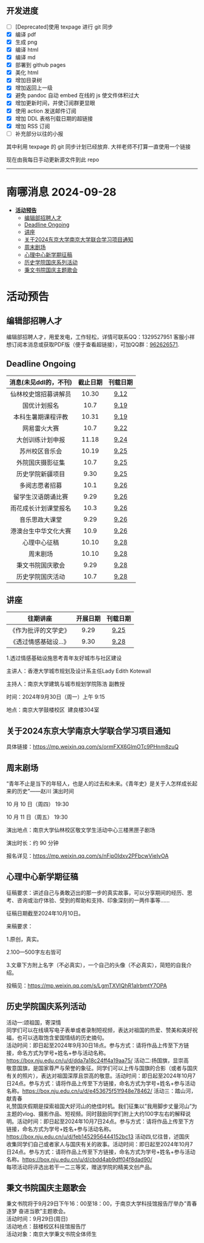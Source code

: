 ## 开发进度

- [ ] [Deprecated]使用 texpage 进行 git 同步
- [x] 编译 pdf
- [x] 生成 png
- [x] 编译 html
- [x] 编译 md
- [x] 部署到 github pages
- [x] 美化 html
- [x] 增加目录树
- [x] 增加返回上一级
- [x] 避免 pandoc 自动 embed 在线的 js 使文件体积过大
- [x] 增加更新时间，并使订阅群更显眼
- [x] 使用 action 发送邮件订阅
- [x] 增加 DDL 表格刊载日期的超链接
- [x] 增加 RSS 订阅
- [ ] 补充部分以往的小报

其中利用 texpage 的 git 同步计划已经放弃. 大祥老师不打算一直使用一个链接

现在由我每日手动更新源文件到此 repo

----
# 南哪消息 2024-09-28

-   <a href="#活动预告" id="toc-活动预告"><strong>活动预告</strong></a>
    -   <a href="#编辑部招聘人才" id="toc-编辑部招聘人才">编辑部招聘人才</a>
    -   <a href="#deadline-ongoing" id="toc-deadline-ongoing">Deadline
        Ongoing</a>
    -   <a href="#讲座" id="toc-讲座">讲座</a>
    -   <a href="#关于2024东京大学南京大学联合学习项目通知"
        id="toc-关于2024东京大学南京大学联合学习项目通知">关于2024东京大学南京大学联合学习项目通知</a>
    -   <a href="#周末剧场" id="toc-周末剧场">周末剧场</a>
    -   <a href="#心理中心新学期征稿"
        id="toc-心理中心新学期征稿">心理中心新学期征稿</a>
    -   <a href="#历史学院国庆系列活动"
        id="toc-历史学院国庆系列活动">历史学院国庆系列活动</a>
    -   <a href="#秉文书院国庆主题歌会"
        id="toc-秉文书院国庆主题歌会">秉文书院国庆主题歌会</a>

# **活动预告**

## 编辑部招聘人才

编辑部招聘人才，用爱发电，工作轻松，详情可联系QQ：1329527951 客服小祥  
想订阅本消息或获取PDF版（便于查看超链接），可加QQ群：[962626571](https://qm.qq.com/q/FGX1VYCrGS).

## Deadline Ongoing

| 消息(未见ddl的，不刊) | 截止日期 |                     刊载日期                      |
|:---------------------:|:--------:|:-------------------------------------------------:|
| 仙林校史馆招募讲解员  |  10.30   | [9.12](https://nik-nul.github.io/news/2024-09-12) |
|     国优计划报名      |   10.7   | [9.19](https://nik-nul.github.io/news/2024-09-19) |
|  本科生暑期课程评教   |  10.31   | [9.19](https://nik-nul.github.io/news/2024-09-19) |
|     网易雷火大赛      |   10.7   | [9.22](https://nik-nul.github.io/news/2024-09-22) |
|   大创训练计划申报    |  11.18   | [9.24](https://nik-nul.github.io/news/2024-09-24) |
|    苏州校区音乐会     |  10.19   | [9.25](https://nik-nul.github.io/news/2024-09-25) |
|   外院国庆摄影征集    |   10.7   | [9.25](https://nik-nul.github.io/news/2024-09-25) |
|   历史学院新疆项目    |   9.30   | [9.25](https://nik-nul.github.io/news/2024-09-25) |
|    多阅志愿者招募     |   10.1   | [9.26](https://nik-nul.github.io/news/2024-09-26) |
|  留学生汉语朗诵比赛   |   9.29   | [9.26](https://nik-nul.github.io/news/2024-09-26) |
| 雨花成长计划课堂报名  |   10.3   | [9.26](https://nik-nul.github.io/news/2024-09-26) |
|    音乐思政大课堂     |   9.29   | [9.26](https://nik-nul.github.io/news/2024-09-26) |
| 港澳台生中华文化大赛  |   10.9   | [9.26](https://nik-nul.github.io/news/2024-09-26) |
|     心理中心征稿      |  10.10   | [9.28](https://nik-nul.github.io/news/2024-09-28) |
|       周末剧场        |  10.10   | [9.28](https://nik-nul.github.io/news/2024-09-28) |
|   秉文书院国庆歌会    |   9.29   | [9.28](https://nik-nul.github.io/news/2024-09-28) |
|   历史学院国庆活动    |   10.7   | [9.28](https://nik-nul.github.io/news/2024-09-28) |

## 讲座

|       往期讲座        | 开展日期 |                     刊载日期                      |
|:---------------------:|:--------:|:-------------------------------------------------:|
| 《作为批评的文学史》  |   9.29   | [9.25](https://nik-nul.github.io/news/2024-09-25) |
| 《透过情感基础设...》 |   9.30   | [9.28](https://nik-nul.github.io/news/2024-09-28) |

  
  
1.透过情感基础设施思考青年友好城市与社区建设

主讲人：香港大学城市规划及设计系主任Lady Edith Kotewall

主持人：南京大学建筑与城市规划学院陈浩 副教授

时间：2024年9月30日（周一）上午 9:15

地点：南京大学鼓楼校区  建良楼304室

## 关于2024东京大学南京大学联合学习项目通知

具体链接：<https://mp.weixin.qq.com/s/ormFXX6GlmOTc9PHnm8zuQ>

## 周末剧场

“青年不止是当下的年轻人，也是人的过去和未来。《青年史》是关于人怎样成长起来的历史”——赵川
演出时间

10 月 10 日（周四） 19:30

10 月 11 日（周五） 19:30

演出地点：南京大学仙林校区敬文学生活动中心三楼黑匣子剧场

演出时长：约 90 分钟

报名详见：<https://mp.weixin.qq.com/s/nFip0Idxv2PFbcwVieIvOA>

## 心理中心新学期征稿

征稿要求：讲述自己与勇敢迈出的那一步的真实故事，可以分享期间的经历、思考、咨询或治疗体验、受到的帮助和支持、印象深刻的一两件事等……

征稿日期截至2024年10月10日。

来稿要求：

1.原创，真实。

2.100—500字左右皆可

3.文章下方附上名字（不必真实），一个自己的头像（不必真实），简短的自我介绍。

投稿见：<https://mp.weixin.qq.com/s/LgmTXVlQhR1aIrbmtY7OPA>

## 历史学院国庆系列活动

活动一:颂祖国，寄深情  
同学们可以在线填写电子表单或者录制短视频，表达对祖国的热爱、赞美和美好祝福，也可以选取饱含爱国情结的历史摘句。  
活动时间：即日起至2024年9月30日18点。参与方式：请将作品上传至下方链接，命名方式为学号+姓名+参与活动名称。  
<https://box.nju.edu.cn/u/d/dda7a18c24ff4a19aa75/>
活动二:扬国旗，显崇高  
敬意国旗，是国家尊严与荣誉的象征。同学们可以上传与国旗的合影（或者与国庆有关的照片），表达对祖国深厚且崇高的敬意。活动时间：即日起至2024年10月7日24点。参与方式：请将作品上传至下方链接，命名方式为学号+姓名+参与活动名称。<https://box.nju.edu.cn/u/d/e453675f51f948e78462/>
活动三：踏山河，献青春  
礼赞国庆假期是探索祖国大好河山的绝佳时机。我们征集以”我用脚步丈量河山”为主题的vlog、摄影作品、短视频。同时鼓励同学们附上大约100字左右的解释说明。活动时间：即日起至2024年10月7日24点。参与方式：请将作品上传至下方链接，命名方式为学号+姓名+参与活动名称。<https://box.nju.edu.cn/u/d/feb1452956444152bc13>
活动四,忆往昔，述国庆  
收集同学们自己或者家人与国庆有关的故事。活动时间：即日起至2024年10月7日24点。参与方式：请将作品上传至下方链接，命名方式为学号+姓名+参与活动名称。<https://box.nju.edu.cn/u/d/cbdd4ab9dff04f8dad90/>  
每项活动将评选出若干一二三等奖，赠送学院的精美文创产品。

## 秉文书院国庆主题歌会

秉文书院将于9月29日下午16：00至18：00，于南京大学科技馆报告厅举办”青春逐梦
奋进当歌”主题歌会。  
活动时间：9月29日(周日)  
活动地点：鼓楼校区科技馆报告厅  
活动对象：南京大学秉文书院全体师生
